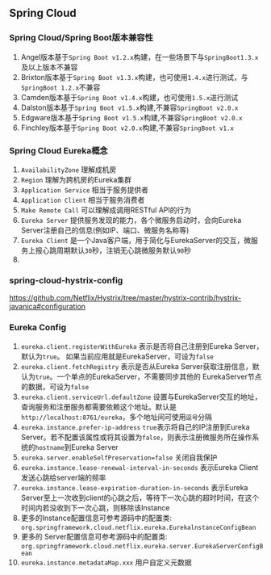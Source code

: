 ## Spring Cloud

### Spring Cloud/Spring Boot版本兼容性
1. Angel版本基于``Spring Boot v1.2.x``构建，在一些场景下与``SpringBoot1.3.x``及以上版本不兼容
2. Brixton版本基于``Spring Boot v1.3.x``构建，也可使用``1.4.x``进行测试，与``SpringBoot 1.2.x``不兼容
3. Camden版本基于``Spring Boot v1.4.x``构建，也可使用``1.5.x``进行测试
4. Dalston版本基于``Spring Boot v1.5.x``构建,不兼容``SpringBoot v2.0.x``
5. Edgware版本基于``Spring Boot v1.5.x``构建,不兼容``SpringBoot v2.0.x``
6. Finchley版本基于``Spring Boot v2.0.x``构建,不兼容``SpringBoot v1.x``

###  Spring Cloud Eureka概念
1. ``AvailabilityZone`` 理解成机房
2. ``Region`` 理解为跨机房的Eureka集群
3. ``Application Service`` 相当于服务提供者
4. ``Application Client`` 相当于服务消费者
5. ``Make Remote Call`` 可以理解成调用RESTful API的行为
6. ``Eureka Server`` 提供服务发现的能力，各个微服务启动时，会向Eureka Server注册自己的信息(例如IP、端口、微服务名称等)
7. ``Eureka Client`` 是一个Java客户端，用于简化与EurekaServer的交互，微服务上报心跳周期默认``30``秒，注销无心跳微服务默认``90``秒
8. 

### spring-cloud-hystrix-config
https://github.com/Netflix/Hystrix/tree/master/hystrix-contrib/hystrix-javanica#configuration

### Eureka Config
1. ``eureka.client.registerWithEureka`` 表示是否将自己注册到Eureka Server，默认为``true``。 如果当前应用就是EurekaServer，可设为``false``
2. ``eureka.client.fetchRegistry`` 表示是否从Eureka Server获取注册信息，默认为``true``。一个单点的EurekaServer，不需要同步其他的 EurekaServer节点的数据，可设为``false``
3. ``eureka.client.serviceUrl.defaultZone`` 设置与EurekaServer交互的地址，查询服务和注册服务都需要依赖这个地址。默认是 ``http://localhost:8761/eureka``，多个地址间可使用``逗号``分隔
4. ``eureka.instance.prefer-ip-address`` ``true``表示将自己的IP注册到Eureka Server。若不配置该属性或将其设置为``false``，则表示注册微服务所在操作系统的``hostname``到Eureka Server
4. ``eureka.server.enableSelfPreservation=false`` 关闭自我保护
5. ``eureka.instance.lease-renewal-interval-in-seconds`` 表示Eureka Client发送心跳给server端的频率
6. ``eureka.instance.lease-expiration-duration-in-seconds`` 表示Eureka Server至上一次收到client的心跳之后，等待下一次心跳的超时时间，在这个时间内若没收到下一次心跳，则移除该Instance
7. 更多的Instance配置信息可参考源码中的配置类: ``org.springframework.cloud.netflix.eureka.EurekalnstanceConfigBean``
8. 更多的 Server配置信息可参考源码中的配置类: ``org.springframework.cloud.netflix.eureka.server.EurekaServerConfigBean``
9. `eureka.instance.metadataMap.xxx` 用户自定义元数据
